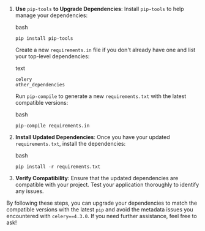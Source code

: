
1. **Use** `pip-tools` **to Upgrade Dependencies**: Install `pip-tools` to help manage your dependencies:
    
    bash
    
    ```
    pip install pip-tools
    ```
    
    Create a new `requirements.in` file if you don't already have one and list your top-level dependencies:
    
    text
    
    ```
    celery
    other_dependencies
    ```
    
    Run `pip-compile` to generate a new `requirements.txt` with the latest compatible versions:
    
    bash
    
    ```
    pip-compile requirements.in
    ```
    
2. **Install Updated Dependencies**: Once you have your updated `requirements.txt`, install the dependencies:
    
    bash
    
    ```
    pip install -r requirements.txt
    ```
    
3. **Verify Compatibility**: Ensure that the updated dependencies are compatible with your project. Test your application thoroughly to identify any issues.
    

By following these steps, you can upgrade your dependencies to match the compatible versions with the latest `pip` and avoid the metadata issues you encountered with `celery==4.3.0`. If you need further assistance, feel free to ask!